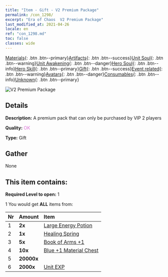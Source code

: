 ```yaml
---
title: "Item - Gift - V2 Premium Package"
permalink: /con_1298/
excerpt: "Era of Chaos  V2 Premium Package"
last_modified_at: 2021-04-26
locale: en
ref: "con_1298.md"
toc: false
classes: wide
---
```

 [Materials](/Items/){: .btn .btn--primary}[Artifacts](/Items/Artifacts/){: .btn .btn--success}[Unit Soul](/Items/UnitSoul/){: .btn .btn--warning}[Unit Awakening](/Items/UnitAwakening/){: .btn .btn--danger}[Hero Soul](/Items/HeroSoul/){: .btn .btn--info}[Hero Skill](/Items/HeroSkill/){: .btn .btn--primary}[Gift](/Items/Gift/){: .btn .btn--success}[Event related](/Items/Events/){: .btn .btn--warning}[Avatars](/Items/Avatars/){: .btn .btn--danger}[Consumables](/Items/Consumables/){: .btn .btn--info}[Unknown](/Items/Unknown/){: .btn .btn--primary}

 ![V2 Premium Package](/images/t/i_905002.png)

## Details
 **Description:** A premium pack that can only be purchased by VIP 2 players

 **Quality:** <span style="color: #DA70D6">OK</span>

 **Type:** Gift

## Gather

  None

## This item contains:

 **Required Level to open:** 1

 1 You would get **ALL** items  from:

  | Nr | Amount |     Item    |
  |:---|:-------|:------------|
  | 1 |  **2x** | [Large Energy Potion](/Items/con_706/) |  | 
  | 2 |  **1x** | [Healing Spring](/Items/con_1333/) |  | 
  | 3 |  **5x** | [Book of Arms +1](/Items/mat_25/) |  | 
  | 4 |  **10x** | [Blue +1 Material Chest](/Items/con_1257/) |  | 
  | 5 |  **20000x** | <i class="fas fa-coins"/> |  | 
  | 6 |  **2000x** | [Unit EXP](/Items/con_902/) |  | 
